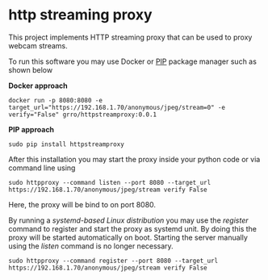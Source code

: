 # http streaming proxy
This project implements HTTP streaming proxy that can be used to proxy webcam streams.

To run this software you may use Docker or [PIP](https://realpython.com/what-is-pip/) package manager such as shown below

**Docker approach**
```
docker run -p 8080:8080 -e target_url="https://192.168.1.70/anonymous/jpeg/stream=0" -e verify="False" grro/httpstreamproxy:0.0.1
```

**PIP approach**
```
sudo pip install httpstreamproxy
```

After this installation you may start the proxy inside your python code or via command line using
```
sudo httpproxy --command listen --port 8080 --target_url https://192.168.1.70/anonymous/jpeg/stream verify False
```
Here, the proxy  will be bind to on port 8080. 

By running a *systemd-based Linux distribution* you may use the *register* command to register and start the proxy as systemd unit.
By doing this the proxy will be started automatically on boot. Starting the server manually using the *listen* command is no longer necessary.
```
sudo httpproxy --command register --port 8080 --target_url https://192.168.1.70/anonymous/jpeg/stream verify False
```  
